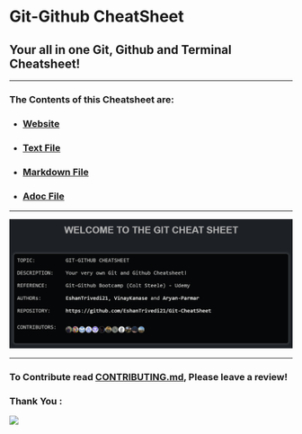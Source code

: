 # Git-Github CheatSheet
## Your all in one Git, Github and Terminal Cheatsheet!

---

### The Contents of this Cheatsheet are:

+ ### [Website]( https://eshantrivedi21.github.io/Git-CheatSheet)
+ ### [Text File](Txt/Cheatsheet_TXT.txt)
+ ### [Markdown File](Md/Cheatsheet_MD.md )
+ ### [Adoc File](Adoc/Cheatsheet.adoc )

---

![image](./Assets/display-image.png)

---

### To Contribute read [CONTRIBUTING.md](CONTRIBUTING.md), Please leave a review!
### Thank You :
<a href="https://github.com/EshanTrivedi21/Git-CheatSheet/graphs/contributors">
  <img width="350px" src="https://contrib.rocks/image?repo=EshanTrivedi21/Git-CheatSheet" />
</a>


